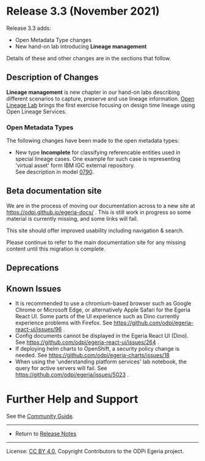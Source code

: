 <!-- SPDX-License-Identifier: CC-BY-4.0 -->
<!-- Copyright Contributors to the ODPi Egeria project. -->

# Release 3.3 (November 2021)

Release 3.3 adds:
  * Open Metadata Type changes
  * New hand-on lab introducing **Lineage management**


Details of these and other changes are in the sections that follow.

## Description of Changes

**Lineage management** is new chapter in our hand-on labs describing different scenarios to capture, preserve and use lineage information. 
[Open Lineage Lab](https://github.com/odpi/egeria/blob/master/open-metadata-resources/open-metadata-labs/asset-management-labs/capturing-lineage.ipynb) brings the first exercise focusing on design time lineage using Open Lineage Services.  


### Open Metadata Types

The following changes have been made to the open metadata types:

* New type **Incomplete** for classifying referencable entities used in special lineage cases. One example for such case is representing 'virtual asset' form IBM IGC external repository.  
  See description in model [0790](https://odpi.github.io/egeria-docs/types/7/0790-Incomplete/).

## Beta documentation site

We are in the process of moving our documentation across to a new site at https://odpi.github.io/egeria-docs/ . This is still work in progress so some material is currently missing, and some links will fail.

This site should offer improved usability including navigation & search.

Please continue to refer to the main documentation site for any missing content until this migration is complete.

## Deprecations



## Known Issues

* It is recommended to use a chromium-based browser such as Google Chrome or Microsoft Edge, or alternatively Apple Safari for the Egeria React UI. Some parts of the UI experience such as Dino currently experience problems with Firefox. See https://github.com/odpi/egeria-react-ui/issues/96 .
* Config documents cannot be displayed in the Egeria React UI (Dino). See https://github.com/odpi/egeria-react-ui/issues/264 .
* If deploying helm charts to OpenShift, a security policy change is needed. See https://github.com/odpi/egeria-charts/issues/18
* When using the 'understanding platform services' lab notebook, the query for active servers will fail. See https://github.com/odpi/egeria/issues/5023 .

# Further Help and Support

See the [Community Guide](../Community-Guide.md).

----
* Return to [Release Notes](.)
   
----
License: [CC BY 4.0](https://creativecommons.org/licenses/by/4.0/),
Copyright Contributors to the ODPi Egeria project.
